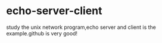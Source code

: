 echo-server-client
==================

study the unix network program,echo server and client is the example.github is very good!
